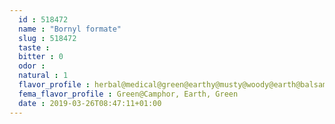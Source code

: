 ```yaml
---
  id : 518472
  name : "Bornyl formate"
  slug : 518472
  taste : 
  bitter : 0
  odor : 
  natural : 1
  flavor_profile : herbal@medical@green@earthy@musty@woody@earth@balsam@pine@camphor
  fema_flavor_profile : Green@Camphor, Earth, Green
  date : 2019-03-26T08:47:11+01:00
---
```



